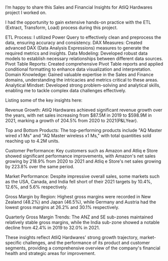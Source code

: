I’m happy to share this Sales and Financial Insights for AtliQ Hardwares project I worked on.

I had the opportunity to gain extensive hands-on practice with the ETL (Extract, Transform, Load) process during this project.

ETL Process: I utilized Power Query to effectively clean and preprocess the data, ensuring accuracy and consistency.
DAX Measures: Created advanced DAX (Data Analysis Expressions) measures to generate the required metrics and insights.
Data Modeling: Developed robust data models to establish necessary relationships between different data sources.
Pivot Table Reports: Created comprehensive Pivot Table reports and applied conditional formatting to enhance data visualization and interpretation.
Domain Knowledge: Gained valuable expertise in the Sales and Finance domains, understanding the intricacies and metrics critical to these areas.
Analytical Mindset: Developed strong problem-solving and analytical skills, enabling me to tackle complex data challenges effectively.

Listing some of the key insights here:

Revenue Growth:
AtliQ Hardwares achieved significant revenue growth over the years, with net sales increasing from $87.5M in 2019 to $598.9M in 2021, marking a growth of 204.5% from 2020 to 2021​(P&LYear).

Top and Bottom Products:
The top-performing products include "AQ Master wired x1 Ms" and "AQ Master wireless x1 Ms," with total quantities sold reaching up to 4.2M units.

Customer Performance:
Key customers such as Amazon and Atliq e Store showed significant performance improvements, with Amazon's net sales growing by 218.9% from 2020 to 2021 and Atliq e Store's net sales growing by 223.8% over the same period.

Market Performance:
Despite impressive overall sales, some markets such as the USA, Canada, and India fell short of their 2021 targets by 10.4%, 12.6%, and 5.6% respectively​.

Gross Margin by Region:
Highest gross margins were recorded in New Zealand (48.2%) and Japan (46.5%), while Germany and Austria had the lowest gross margins at 26.2% and 30.1% respectively.

Quarterly Gross Margin Trends:
The ANZ and SE sub-zones maintained relatively stable gross margins, while the India sub-zone showed a notable decline from 42.4% in 2019 to 32.0% in 2021.

These insights reflect AtliQ Hardwares' strong growth trajectory, market-specific challenges, and the performance of its product and customer segments, providing a comprehensive overview of the company's financial health and strategic areas for improvement.
